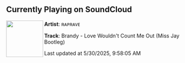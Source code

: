 ## Currently Playing on SoundCloud

[<img align="left" width="100" src="https://i1.sndcdn.com/artworks-vPaX3CYajzMvGcH0-1fpuyQ-t500x500.jpg">](https://soundcloud.com/raprave/brandy-love-wouldnt-count-me-out-miss-jay-bootleg-6)

**Artist**: ʀᴀᴘʀᴀᴠᴇ 

**Track**: Brandy - Love Wouldn't Count Me Out (Miss Jay Bootleg)

Last updated at 5/30/2025, 9:58:05 AM
